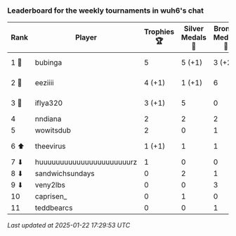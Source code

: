 ### Leaderboard for the weekly tournaments in wuh6's chat
| Rank | Player | Trophies 🏆 | Silver Medals 🥈 | Bronze Medals 🥉 | Points |
|------|--------|-------------|------------------|------------------|--------|
| 1 🥇 | bubinga | 5 | 5 (+1) | 3 (+2) | 21.5 (+2.0) |
| 2 🥈 | eeziiii | 4 (+1) | 1 (+1) | 6 | 16.0 (+4.0) |
| 3 🥉 | iflya320 | 3 (+1) | 5 | 0 | 14.0 (+3.0) |
| 4 | nndiana | 2 | 2 | 2 | 9.0 |
| 5 | wowitsdub | 2 | 0 | 1 | 6.5 |
| 6 ⬆| theevirus | 1 (+1) | 1 | 1 | 4.5 (+3.0) |
| 7 ⬇| huuuuuuuuuuuuuuuuuuuuuurz | 1 | 0 | 0 | 3.0 |
| 8 ⬇| sandwichsundays | 0 | 2 | 1 | 2.5 |
| 9 ⬇| veny2lbs | 0 | 0 | 3 | 1.5 |
| 10 | caprisen_ | 0 | 1 | 0 | 1.0 |
| 11 | teddbearcs | 0 | 0 | 1 | 0.5 |

_Last updated at 2025-01-22 17:29:53 UTC_